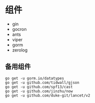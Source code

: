 # 组件
* gin
* gocron
* ants
* viper
* gorm
* zerolog

## 备用组件
```shell
go get -u gorm.io/datatypes
go get -u github.com/tidwall/gjson
go get -u github.com/spf13/cast
go get -u github.com/jinzhu/now
go get -u github.com/duke-git/lancet/v2
```
